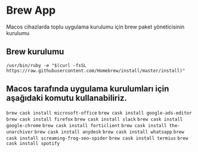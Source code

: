 # Brew App

Macos cihazlarda toplu uygulama kurulumu için brew paket yöneticisinin kurulumu 


## Brew kurulumu


```
/usr/bin/ruby -e "$(curl -fsSL https://raw.githubusercontent.com/Homebrew/install/master/install)" 
```

## Macos tarafında uygulama kurulumları için aşağıdaki komutu kullanabiliriz.

``brew cask install microsoft-office``
``brew cask install google-ads-editor``
``brew cask install firefox``
``brew cask install slack``
``brew cask install google-chrome``
``brew cask install forticlient``
``brew cask install the-unarchiver``
``brew cask install anydesk``
``brew cask install whatsapp``
``brew cask install screaming-frog-seo-spider``
``brew cask install termius``
``brew cask install spotify``

